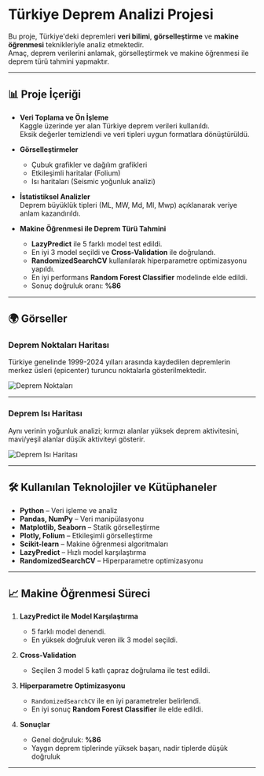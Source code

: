# Türkiye Deprem Analizi Projesi

Bu proje, Türkiye'deki depremleri **veri bilimi**, **görselleştirme** ve **makine öğrenmesi** teknikleriyle analiz etmektedir.  
Amaç, deprem verilerini anlamak, görselleştirmek ve makine öğrenmesi ile deprem türü tahmini yapmaktır.

---

## 📊 Proje İçeriği

- **Veri Toplama ve Ön İşleme**  
  Kaggle üzerinde yer alan Türkiye deprem verileri kullanıldı.  
  Eksik değerler temizlendi ve veri tipleri uygun formatlara dönüştürüldü.

- **Görselleştirmeler**  
  - Çubuk grafikler ve dağılım grafikleri
  - Etkileşimli haritalar (Folium)
  - Isı haritaları (Seismic yoğunluk analizi)

- **İstatistiksel Analizler**  
  Deprem büyüklük tipleri (ML, MW, Md, MI, Mwp) açıklanarak veriye anlam kazandırıldı.

- **Makine Öğrenmesi ile Deprem Türü Tahmini**
  - **LazyPredict** ile 5 farklı model test edildi.
  - En iyi 3 model seçildi ve **Cross-Validation** ile doğrulandı.
  - **RandomizedSearchCV** kullanılarak hiperparametre optimizasyonu yapıldı.
  - En iyi performans **Random Forest Classifier** modelinde elde edildi.
  - Sonuç doğruluk oranı: **%86**

---

## 🌍 Görseller

### Deprem Noktaları Haritası
Türkiye genelinde 1999-2024 yılları arasında kaydedilen depremlerin merkez üsleri (epicenter) turuncu noktalarla gösterilmektedir.

![Deprem Noktaları](https://github.com/user-attachments/assets/9cf23a92-6cec-4253-8f95-77ea67eeb454)

---

### Deprem Isı Haritası
Aynı verinin yoğunluk analizi; kırmızı alanlar yüksek deprem aktivitesini, mavi/yeşil alanlar düşük aktiviteyi gösterir.

![Deprem Isı Haritası](https://github.com/user-attachments/assets/0a39bfcf-00c8-4295-ae87-f28fbb0da650)

---

## 🛠 Kullanılan Teknolojiler ve Kütüphaneler

- **Python** – Veri işleme ve analiz
- **Pandas, NumPy** – Veri manipülasyonu
- **Matplotlib, Seaborn** – Statik görselleştirme
- **Plotly, Folium** – Etkileşimli görselleştirme
- **Scikit-learn** – Makine öğrenmesi algoritmaları
- **LazyPredict** – Hızlı model karşılaştırma
- **RandomizedSearchCV** – Hiperparametre optimizasyonu

---

## 📈 Makine Öğrenmesi Süreci

1. **LazyPredict ile Model Karşılaştırma**  
   - 5 farklı model denendi.
   - En yüksek doğruluk veren ilk 3 model seçildi.

2. **Cross-Validation**  
   - Seçilen 3 model 5 katlı çapraz doğrulama ile test edildi.

3. **Hiperparametre Optimizasyonu**  
   - `RandomizedSearchCV` ile en iyi parametreler belirlendi.
   - En iyi sonuç **Random Forest Classifier** ile elde edildi.

4. **Sonuçlar**  
   - Genel doğruluk: **%86**
   - Yaygın deprem tiplerinde yüksek başarı, nadir tiplerde düşük doğruluk

---

